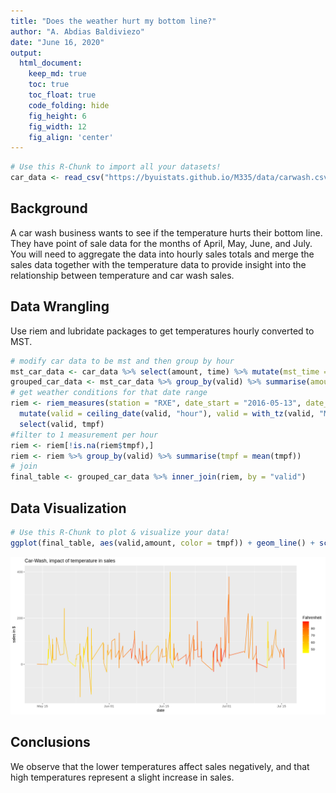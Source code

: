 ```yaml
---
title: "Does the weather hurt my bottom line?"
author: "A. Abdias Baldiviezo"
date: "June 16, 2020"
output:
  html_document:  
    keep_md: true
    toc: true
    toc_float: true
    code_folding: hide
    fig_height: 6
    fig_width: 12
    fig_align: 'center'
---
```







```r
# Use this R-Chunk to import all your datasets!
car_data <- read_csv("https://byuistats.github.io/M335/data/carwash.csv")
```

## Background

A car wash business wants to see if the temperature hurts their bottom line. They have point of sale data for the months of April, May, June, and July. You will need to aggregate the data into hourly sales totals and merge the sales data together with the temperature data to provide insight into the relationship between temperature and car wash sales.

## Data Wrangling
Use riem and lubridate packages to get temperatures hourly converted to MST.

```r
# modify car data to be mst and then group by hour
mst_car_data <- car_data %>% select(amount, time) %>% mutate(mst_time = with_tz(time, "MST"), valid = ceiling_date(mst_time, "hour"))
grouped_car_data <- mst_car_data %>% group_by(valid) %>% summarise(amount = sum(amount))
# get weather conditions for that date range
riem <- riem_measures(station = "RXE", date_start = "2016-05-13", date_end = "2016-07-18") %>%
  mutate(valid = ceiling_date(valid, "hour"), valid = with_tz(valid, "MST")) %>%
  select(valid, tmpf)
#filter to 1 measurement per hour
riem <- riem[!is.na(riem$tmpf),]
riem <- riem %>% group_by(valid) %>% summarise(tmpf = mean(tmpf))
# join
final_table <- grouped_car_data %>% inner_join(riem, by = "valid")
```

## Data Visualization


```r
# Use this R-Chunk to plot & visualize your data!
ggplot(final_table, aes(valid,amount, color = tmpf)) + geom_line() + scale_color_gradient(low = "yellow", high = "red") + labs(title = "Car-Wash, impact of temperature in sales", y = "sales in $", x = "date", color = "Fahrenheit")
```

![](Task_17_files/figure-html/plot_data-1.png)<!-- -->

## Conclusions

We observe that the lower temperatures affect sales negatively, and that high temperatures represent a slight increase in sales.
